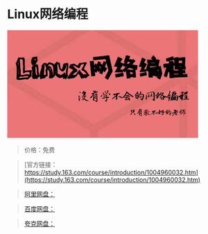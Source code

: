# Linux网络编程

![img](../../../assets/study163/free/B12C0F9D16F21942316BCFF6D72C4539.jpg)

> 价格：免费

> [官方链接：https://study.163.com/course/introduction/1004960032.htm](https://study.163.com/course/introduction/1004960032.htm)

> [阿里网盘：]()

> [百度网盘：]()

> [夸克网盘：]()
